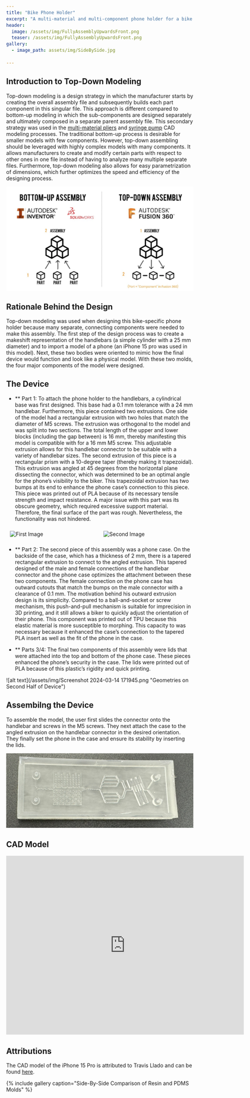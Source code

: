 ```yaml
---
title: "Bike Phone Holder"
excerpt: "A multi-material and multi-component phone holder for a bike with a handlebar diameter ranging from 23 to 25 mm."
header:
  image: /assets/img/FullyAssemblyUpwardsFront.png
  teaser: /assets/img/FullyAssemblyUpwardsFront.png
gallery:
  - image_path: assets/img/SideBySide.jpg
   
---
```


## Introduction to Top-Down Modeling

Top-down modeling is a design strategy in which the manufacturer starts by creating the overall assembly file and subsequently builds each part component in this singular file. This approach is different compared to bottom-up modeling in which the sub-components are designed separately and ultimately composed in a separate parent assembly file. This secondary strategy was used in the [multi-material pliers](https://charlesfrech.github.io/portfolio/MultiMaterialPliers/) and [syringe pump](https://charlesfrech.github.io/portfolio/SyringePump/) CAD modeling processes. The traditional bottom-up process is desirable for smaller models with few components. However, top-down assembling should be leveraged with highly complex models with many components. It allows manufacturers to create and modify certain parts with respect to other ones in one file instead of having to analyze many multiple separate files. Furthermore, top-down modeling also allows for easy parametrization of dimensions, which further optimizes the speed and efficiency of the designing process.

<img src="/assets/img/TopdownSchematic.png" style="display:flex; margin:auto;">

## Rationale Behind the Design

Top-down modeling was used when designing this bike-specific phone holder because many separate, connecting components were needed to make this assembly. The first step of the design process was to create a makeshift representation of the handlebars (a simple cylinder with a 25 mm diameter) and to import a model of a phone (an iPhone 15 pro was used in this model). Next, these two bodies were oriented to mimic how the final device would function and look like a physical model. With these two molds, the four major components of the model were designed.  

## The Device

* ** Part 1: To attach the phone holder to the handlebars, a cylindrical base was first designed. This base had a 0.1 mm tolerance with a 24 mm handlebar. Furthermore, this piece contained two extrusions. One side of the model had a rectangular extrusion with two holes that match the diameter of M5 screws. The extrusion was orthogonal to the model and was split into two sections. The total length of the upper and lower blocks (including the gap between) is 16 mm, thereby manifesting this model is compatible with for a 16 mm M5 screw. This adjustable extrusion allows for this handlebar connector to be suitable with a variety of handlebar sizes. The second extrusion of this piece is a rectangular prism with a 10-degree taper (thereby making it trapezoidal). This extrusion was angled at 45 degrees from the horizontal plane dissecting the connector, which was determined to be an optimal angle for the phone’s visibility to the biker. This trapezoidal extrusion has two bumps at its end to enhance the phone case’s connection to this piece. This piece was printed out of PLA because of its necessary tensile strength and impact resistance. A major issue with this part was its obscure geometry, which required excessive support material. Therefore, the final surface of the part was rough. Nevertheless, the functionality was not hindered.

<!DOCTYPE html>
<html lang="en">
<head>
    <meta charset="UTF-8">
    <meta name="viewport" content="width=device-width, initial-scale=1.0">
    <title>Two Side-by-Side Images</title>
    <style>
        .container {
            display: flex;
        }
        .image-container {
            flex: 1;
            margin: 10px;
        }
        .image-container img {
            width: 100%;
            height: auto;
            display: block;
        }
    </style>
</head>
<body>

<div class="container">
    <div class="image-container">
        <img src="/assets/img/HandleBarSideProfile.png" alt="First Image">
    </div>
    <div class="image-container">
        <img src="/assets/img/HandleBarSideProfile.png" alt="Second Image">
    </div>
</div>

</body>
</html>

* ** Part 2: The second piece of this assembly was a phone case. On the backside of the case, which has a thickness of 2 mm, there is a tapered rectangular extrusion to connect to the angled extrusion. This tapered designed of the male and female connections of the handlebar connector and the phone case optimizes the attachment between these two components. The female connection on the phone case has outward cutouts that match the bumps on the male connector with a clearance of 0.1 mm. The motivation behind his outward extrusion design is its simplicity. Compared to a ball-and-socket or screw mechanism, this push-and-pull mechanism is suitable for imprecision in 3D printing, and it still allows a biker to quickly adjust the orientation of their phone. This component was printed out of TPU because this elastic material is more susceptible to morphing. This capacity to was necessary because it enhanced the case’s connection to the tapered PLA insert as well as the fit of the phone in the case.

* ** Parts 3/4: The final two components of this assembly were lids that were attached into the top and bottom of the phone case. These pieces enhanced the phone’s security in the case. The lids were printed out of PLA because of this plastic’s rigidity and quick printing. 

![alt text](/assets/img/Screenshot 2024-03-14 171945.png "Geometries on Second Half of Device")

## Assembilng the Device

To assemble the model, the user first slides the connector onto the handlebar and screws in the M5 screws. They next attach the case to the angled extrusion on the handlebar connector in the desired orientation. They finally set the phone in the case and ensure its stability by inserting the lids. 

![alt text](/assets/img/ResinMoldUFluidic.jpg "Resin Mold")

## CAD Model
<iframe src="https://vanderbilt643.autodesk360.com/shares/public/SH512d4QTec90decfa6e40ad6560210ab50b?mode=embed" width="640" height="480" allowfullscreen="true" webkitallowfullscreen="true" mozallowfullscreen="true"  frameborder="0"></iframe>

## Attributions

The CAD model of the iPhone 15 Pro is attributed to Travis Llado and can be found [here](https://grabcad.com/library/iphone-15-pro-1).

{% include gallery caption="Side-By-Side Comparison of Resin and PDMS Molds" %}


